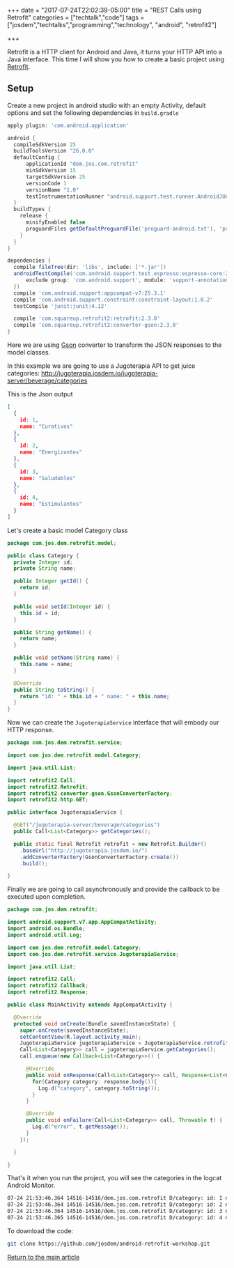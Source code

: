 +++
date = "2017-07-24T22:02:39-05:00"
title = "REST Calls using Retrofit"
categories = ["techtalk","code"]
tags = ["josdem","techtalks","programming","technology", "android", "retrofit2"]

+++

Retrofit is a HTTP client for Android and Java, it turns your HTTP API into a Java interface. This time I will show you how to create a basic project using [Retrofit](http://square.github.io/retrofit/).

## Setup

Create a new project in android studio with an empty Activity, default options and set the following dependencies in `build.gradle`

```groovy
apply plugin: 'com.android.application'

android {
  compileSdkVersion 25
  buildToolsVersion "26.0.0"
  defaultConfig {
      applicationId "dem.jos.com.retrofit"
      minSdkVersion 15
      targetSdkVersion 25
      versionCode 1
      versionName "1.0"
      testInstrumentationRunner "android.support.test.runner.AndroidJUnitRunner"
  }
  buildTypes {
    release {
      minifyEnabled false
      proguardFiles getDefaultProguardFile('proguard-android.txt'), 'proguard-rules.pro'
    }
  }
}

dependencies {
  compile fileTree(dir: 'libs', include: ['*.jar'])
  androidTestCompile('com.android.support.test.espresso:espresso-core:2.2.2', {
      exclude group: 'com.android.support', module: 'support-annotations'
  })
  compile 'com.android.support:appcompat-v7:25.3.1'
  compile 'com.android.support.constraint:constraint-layout:1.0.2'
  testCompile 'junit:junit:4.12'

  compile 'com.squareup.retrofit2:retrofit:2.3.0'
  compile 'com.squareup.retrofit2:converter-gson:2.3.0'
}
```

Here we are using [Gson](https://github.com/google/gson) converter to transform the JSON responses to the model classes.

In this example we are going to use a Jugoterapia API to get juice categories: http://jugoterapia.josdem.io/jugoterapia-server/beverage/categories

This is the Json output

```json
[
  {
    id: 1,
    name: "Curativos"
  },
  {
    id: 2,
    name: "Energizantes"
  },
  {
    id: 3,
    name: "Saludables"
  },
  {
    id: 4,
    name: "Estimulantes"
  }
]
```

Let's create a basic model Category class

```java
package com.jos.dem.retrofit.model;

public class Category {
  private Integer id;
  private String name;

  public Integer getId() {
    return id;
  }

  public void setId(Integer id) {
    this.id = id;
  }

  public String getName() {
    return name;
  }

  public void setName(String name) {
    this.name = name;
  }

  @Override
  public String toString() {
    return "id: " + this.id + " name: " + this.name;
  }
}
```

Now we can create the `JugoterapiaService` interface that will embody our HTTP response.

```java
package com.jos.dem.retrofit.service;

import com.jos.dem.retrofit.model.Category;

import java.util.List;

import retrofit2.Call;
import retrofit2.Retrofit;
import retrofit2.converter.gson.GsonConverterFactory;
import retrofit2.http.GET;

public interface JugoterapiaService {

  @GET("/jugoterapia-server/beverage/categories")
  public Call<List<Category>> getCategories();

  public static final Retrofit retrofit = new Retrofit.Builder()
    .baseUrl("http://jugoterapia.josdem.io/")
    .addConverterFactory(GsonConverterFactory.create())
    .build();

}
```

Finally we are going to call asynchronously and provide the callback to be executed upon completion.

```java
package com.jos.dem.retrofit;

import android.support.v7.app.AppCompatActivity;
import android.os.Bundle;
import android.util.Log;

import com.jos.dem.retrofit.model.Category;
import com.jos.dem.retrofit.service.JugoterapiaService;

import java.util.List;

import retrofit2.Call;
import retrofit2.Callback;
import retrofit2.Response;

public class MainActivity extends AppCompatActivity {

  @Override
  protected void onCreate(Bundle savedInstanceState) {
    super.onCreate(savedInstanceState);
    setContentView(R.layout.activity_main);
    JugoterapiaService jugoterapiaService = JugoterapiaService.retrofit.create(JugoterapiaService.class);
    Call<List<Category>> call = jugoterapiaService.getCategories();
    call.enqueue(new Callback<List<Category>>() {

      @Override
      public void onResponse(Call<List<Category>> call, Response<List<Category>> response) {
        for(Category category: response.body()){
          Log.d("category", category.toString());
        }
      }

      @Override
      public void onFailure(Call<List<Category>> call, Throwable t) {
        Log.d("error", t.getMessage());
      }
    });

  }

}
```

That's it when you run the project, you will see the categories in the logcat Android Monitor.

```bash
07-24 21:53:46.364 14516-14516/dem.jos.com.retrofit D/category: id: 1 name: Curativos
07-24 21:53:46.364 14516-14516/dem.jos.com.retrofit D/category: id: 2 name: Energizantes
07-24 21:53:46.364 14516-14516/dem.jos.com.retrofit D/category: id: 3 name: Saludables
07-24 21:53:46.365 14516-14516/dem.jos.com.retrofit D/category: id: 4 name: Estimulantes
```

To download the code:

```bash
git clone https://github.com/josdem/android-retrofit-workshop.git
```


[Return to the main article](/techtalk/android)
